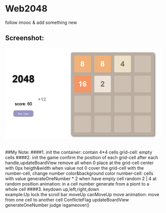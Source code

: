 # Web2048
follow imooc &amp; add something new

## Screenshot:
![](https://github.com/yxfanxiao/Web2048/raw/master/screen.png)  

##My Note:
####1. init the container: contain 4*4 cells
	grid-cell: empty cells
####2. init the game
	confirm the position of each grid-cell
	after each handle,updateBoardView
		remove all
		when 0 place at the grid-cell center with 0px heigth&width
		when value not 0 cover the grid-cell with the number-cell, change number color&background color
			number-cell: cells with value
	generateOneNumber * 2
		when have empty cell random 2 | 4 at random position
			animation: in a cell number generate from a piont to a whole cell
####3. keydown
	up,left,right,down	
	example:Up
		lock the scroll bar
		moveUp
			canMoveUp
			move
				animation: move from one cell to another cell
				ConflicteFlag
			updateBoardView
		generateOneNumber
		judge isgameover()


